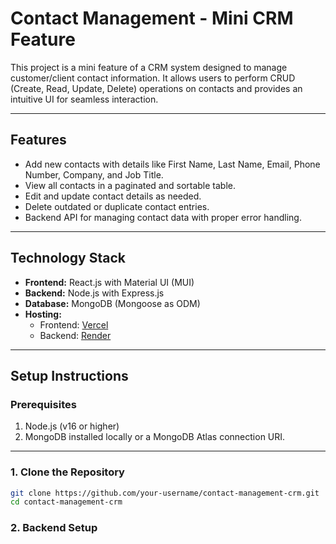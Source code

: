 # Contact Management - Mini CRM Feature

This project is a mini feature of a CRM system designed to manage customer/client contact information. It allows users to perform CRUD (Create, Read, Update, Delete) operations on contacts and provides an intuitive UI for seamless interaction.

---

## Features

- Add new contacts with details like First Name, Last Name, Email, Phone Number, Company, and Job Title.
- View all contacts in a paginated and sortable table.
- Edit and update contact details as needed.
- Delete outdated or duplicate contact entries.
- Backend API for managing contact data with proper error handling.

---

## Technology Stack

- **Frontend:** React.js with Material UI (MUI)
- **Backend:** Node.js with Express.js
- **Database:** MongoDB (Mongoose as ODM)
- **Hosting:** 
  - Frontend: [Vercel](https://erino-crud-frontend.vercel.app/)
  - Backend: [Render](https://render.com)

---

## Setup Instructions

### Prerequisites
1. Node.js (v16 or higher)
2. MongoDB installed locally or a MongoDB Atlas connection URI.

---

### 1. Clone the Repository
```bash
git clone https://github.com/your-username/contact-management-crm.git
cd contact-management-crm
```
### 2. Backend Setup
```bash
